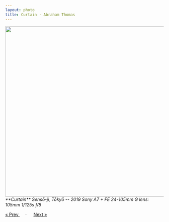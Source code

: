 ```yaml
---
layout: photo
title: Curtain · Abraham Thomas
---
```


<img src="/assets/photos/Curtain.jpg" width="540px" class="photo">

<i>
**Curtain**  
Sensō-ji, Tōkyō -- 2019  
Sony A7 + FE 24-105mm G lens: 105mm 1/125s f/8  
</i>

<a href="/travel/umbrella"> &laquo; Prev </a> &emsp; · &emsp; <a href="/travel/rocks"> Next &raquo; </a>

